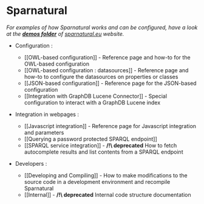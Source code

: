 
# Sparnatural

_For examples of how Sparnatural works and can be configured, have a look at the [**demos folder**](https://github.com/sparna-git/sparnatural.eu/tree/main/demos) of [sparnatural.eu](http://sparnatural.eu) website._

- Configuration :
  - [[OWL-based configuration]] - Reference page and how-to for the OWL-based configuration
  - [[OWL-based configuration : datasources]] - Reference page and how-to to configure the datasources on properties or classes
  - [[JSON-based configuration]] - Reference page for the JSON-based configuration
  - [[Integration with GraphDB Lucene Connector]] - Special configuration to interact with a GraphDB Lucene index 


- Integration in webpages :
  - [[Javascript integration]] - Reference page for Javascript integration and parameters
  - [[Querying a password protected SPARQL endpoint]]
  - [[SPARQL service integration]] - **/!\ deprecated** How to fetch autocomplete results and list contents from a SPARQL endpoint

  
- Developers :
  - [[Developing and Compiling]] - How to make modifications to the source code in a development environment and recompile Sparnatural
  - [[Internal]] - **/!\ deprecated** Internal code structure documentation
